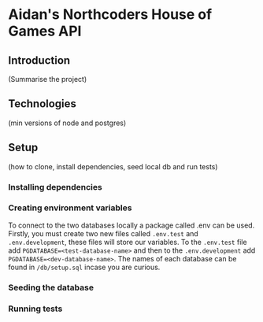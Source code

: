 # Aidan's Northcoders House of Games API

## Introduction

(Summarise the project)

## Technologies
(min versions of node and postgres)

## Setup
(how to clone, install dependencies, seed local db and run tests)
### Installing dependencies

### Creating environment variables

To connect to the two databases locally a package called .env can be used. Firstly, you must create two new files called `.env.test` and `.env.development`, these files will store our variables. To the `.env.test` file add `PGDATABASE=<test-database-name>` and then to the `.env.development` add `PGDATABASE=<dev-database-name>`. The names of each database can be found in `/db/setup.sql` incase you are curious.

### Seeding the database

### Running tests